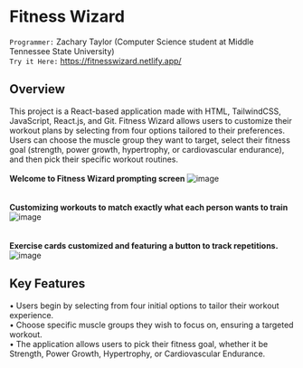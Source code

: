 # Fitness Wizard

`Programmer:` Zachary Taylor (Computer Science student at Middle Tennessee State University) <br>
`Try it Here:` https://fitnesswizard.netlify.app/ 

## Overview

This project is a React-based application made with HTML, TailwindCSS, JavaScript, React.js, and Git. Fitness Wizard allows users to customize their workout plans by selecting from four options tailored to their preferences. Users can choose the muscle group they want to target, select their fitness goal (strength, power growth, hypertrophy, or cardiovascular endurance), and then pick their specific workout routines.
<br>
<br>
**Welcome to Fitness Wizard prompting screen** 
![image](https://github.com/ZachTaylor2002/Fitness-Wizard/assets/124469454/c2671ba1-b20f-4a3e-88ac-1c126c555eee)
<br>
<br>
<br>
 **Customizing workouts to match exactly what each person wants to train**
![image](https://github.com/ZachTaylor2002/Fitness-Wizard/assets/124469454/ae5dd09f-1734-4aa7-be9a-452a3bdb46ec)
<br>
<br>
<br>
**Exercise cards customized and featuring a button to track repetitions.** 
![image](https://github.com/ZachTaylor2002/Fitness-Wizard/assets/124469454/7bdfbc60-3fcc-42b1-b928-739acbac62ee)

## Key Features
• Users begin by selecting from four initial options to tailor their workout experience.<br>
• Choose specific muscle groups they wish to focus on, ensuring a targeted workout.<br>
• The application allows users to pick their fitness goal, whether it be Strength, Power Growth, Hypertrophy, or Cardiovascular Endurance.
